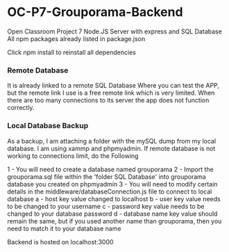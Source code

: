 # OC-P7-Grouporama-Backend
Open Classroom Project 7 Node.JS Server with express and SQL Database All npm packages already listed in package.json

Click npm install to reinstall all dependencies

### Remote Database
It is already linked to a remote SQL Database Where you can test the APP, but the remote link I use is a free remote link
which is very limited. When there are too many connections to its server the app does not function correctly.

### Local Database Backup
As a backup, I am attaching a folder with the mySQL dump from my local database.
I am using xammp and phpmyadmin. If remote database is not working to connections limit, do the Following

1 - You will need to create a database named grouporama
2 - Import the grouporama.sql file within the 'folder SQL Database' into grouporama database you created on phpmyadmin
3 - You will need to modify certain details in the middleware/databaseConnection.js file to connect to local database
    a - host key value changed to localhost
    b - user key value needs to be changed to your username
    c - password key value needs to be changed to your database password
    d -  database name key value should remain the same, but if you used another name than grouporama, then you need to match it to your database name
    
Backend is hosted on localhost:3000

